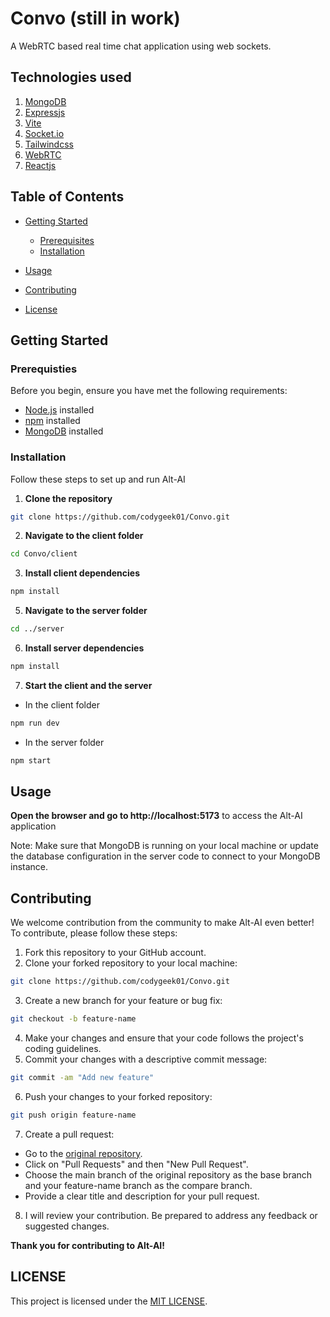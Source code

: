 # Convo (still in work)
A WebRTC based real time chat application using web sockets.

## Technologies used
1. [MongoDB](https://www.mongodb.com/cloud/atlas/)
2. [Expressjs](https://expressjs.com/)
3. [Vite](https://vitejs.dev/)
4. [Socket.io](https://socket.io/)
5. [Tailwindcss](https://tailwindcss.com/)
6. [WebRTC](https://webrtc.org/)
7. [Reactjs](https://react.dev/)

## Table of Contents

* [Getting Started](#getting-started)
  * [Prerequisites](#prerequisties)
  * [Installation](#installation)
    
* [Usage](#usage)
* [Contributing](#contributing)
* [License](#licesnse)

## Getting Started

### Prerequisties

Before you begin, ensure you have met the following requirements:

- [Node.js](https://nodejs.org/) installed
- [npm](https://www.npmjs.com/) installed
- [MongoDB](https://www.mongodb.com/) installed

### Installation

Follow these steps to set up and run Alt-AI

1. **Clone the repository**
```sh
git clone https://github.com/codygeek01/Convo.git
```

2. **Navigate to the client folder**
```sh
cd Convo/client
```

3. **Install client dependencies**
```sh
npm install
```
5. **Navigate to the server folder**
```sh
cd ../server
```
6. **Install server dependencies**
```sh
npm install
```

7. **Start the client and the server**
- In the client folder
```sh
npm run dev
```

- In the server folder
```sh
npm start
```
## Usage

**Open the browser and go to http://localhost:5173** to access the Alt-AI application

Note: Make sure that MongoDB is running on your local machine or update the database configuration in the server code to connect to your MongoDB instance.

## Contributing

We welcome contribution from the community to make Alt-AI even better! To contribute, please follow these steps:

1. Fork this repository to your GitHub account.
2. Clone your forked repository to your local machine:
```sh
git clone https://github.com/codygeek01/Convo.git
```

3. Create a new branch for your feature or bug fix:
```sh
git checkout -b feature-name
```

4. Make your changes and ensure that your code follows the project's coding guidelines.
5. Commit your changes with a descriptive commit message:
```sh
git commit -am "Add new feature"
```

6. Push your changes to your forked repository:
```sh
git push origin feature-name
```

7. Create a pull request:
- Go to the [original repository](https://github.com/codygeek01/Convo.git).
- Click on "Pull Requests" and then "New Pull Request".
- Choose the main branch of the original repository as the base branch and your feature-name branch as the compare branch.
- Provide a clear title and description for your pull request.
8. I will review your contribution. Be prepared to address any feedback or suggested changes.

**Thank you for contributing to Alt-AI!**

## LICENSE

This project is licensed under the [MIT LICENSE](LICENSE).
